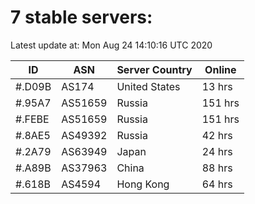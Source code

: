 # 7 stable servers:

Latest update at: Mon Aug 24 14:10:16 UTC 2020

| ID | ASN | Server Country | Online |
| -- | --- | -------------- | ------ |
| #.D09B | AS174 | United States | 13 hrs |
| #.95A7 | AS51659 | Russia | 151 hrs |
| #.FEBE | AS51659 | Russia | 151 hrs |
| #.8AE5 | AS49392 | Russia | 42 hrs |
| #.2A79 | AS63949 | Japan | 24 hrs |
| #.A89B | AS37963 | China | 88 hrs |
| #.618B | AS4594 | Hong Kong | 64 hrs |

